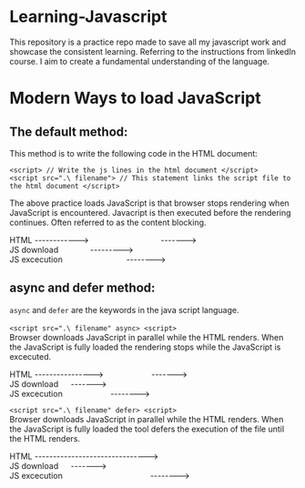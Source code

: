 # Learning-Javascript
 This repository is a practice repo made to save all my javascript work and showcase the consistent learning. Referring to the instructions from linkedIn course. I aim to create a fundamental understanding of the language. 

# Modern Ways to load JavaScript
 ## The default method:
   This method is to write the following code in the HTML document:
  ```
  <script> // Write the js lines in the html document </script>
  <script src=".\ filename"> // This statement links the script file to the html document </script> 
  ```
  The above practice loads JavaScript is that browser stops rendering when JavaScript is encountered. Javacript is then executed before the rendering continues. Often referred to as the       content blocking.

  HTML ------------>&emsp;&emsp;&emsp;&emsp;&emsp;&emsp;&emsp;&emsp;&emsp;-------><br/>
  JS download&emsp;&emsp;&emsp;&emsp;---------><br/>
  JS excecution&emsp;&emsp;&emsp;&emsp;&emsp;&emsp;&emsp;&emsp;-------->


## async and defer method:
  `async` and `defer` are the keywords in the java script language.<br/><br/>
  `<script src=".\ filename" async> <script>` <br/>
  Browser downloads JavaScript in parallel while the HTML renders. When the JavaScript is fully loaded the rendering stops while the JavaScript is excecuted.<br/>
  
  HTML ---------------->&emsp;&emsp;&emsp;&emsp;&emsp;&emsp;-------><br/>
  JS download &emsp; -------><br/>
  JS excecution&emsp;&emsp;&emsp;&emsp;&emsp;&emsp;-------->

 `<script src=".\ filename" defer> <script>` <br/>
  Browser downloads JavaScript in parallel while the HTML renders. When the JavaScript is fully loaded the tool defers the execution of the file until the HTML renders.<br/>
  
  HTML -------------------------------><br/>
  JS download &emsp; -------><br/>
  JS excecution&emsp;&emsp;&emsp;&emsp;&emsp;&emsp;&emsp;&emsp;&emsp;&emsp;&emsp;-------->

